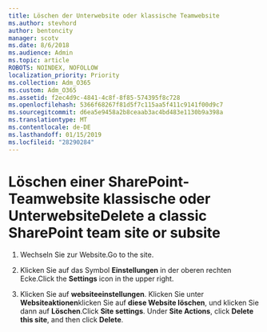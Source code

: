 ```yaml
---
title: Löschen der Unterwebsite oder klassische Teamwebsite
ms.author: stevhord
author: bentoncity
manager: scotv
ms.date: 8/6/2018
ms.audience: Admin
ms.topic: article
ROBOTS: NOINDEX, NOFOLLOW
localization_priority: Priority
ms.collection: Adm_O365
ms.custom: Adm_O365
ms.assetid: f2ec4d9c-4841-4c8f-8f85-574395f8c728
ms.openlocfilehash: 5366f68267f81d5f7c115aa5f411c9141f00d9c7
ms.sourcegitcommit: d6ea5e9458a2b8ceaab3ac4bd483e1130b9a398a
ms.translationtype: MT
ms.contentlocale: de-DE
ms.lasthandoff: 01/15/2019
ms.locfileid: "28290284"
---
```

# <a name="delete-a-classic-sharepoint-team-site-or-subsite"></a><span data-ttu-id="e1bb1-102">Löschen einer SharePoint-Teamwebsite klassische oder Unterwebsite</span><span class="sxs-lookup"><span data-stu-id="e1bb1-102">Delete a classic SharePoint team site or subsite</span></span>

1. <span data-ttu-id="e1bb1-103">Wechseln Sie zur Website.</span><span class="sxs-lookup"><span data-stu-id="e1bb1-103">Go to the site.</span></span>
    
2. <span data-ttu-id="e1bb1-104">Klicken Sie auf das Symbol **Einstellungen** in der oberen rechten Ecke.</span><span class="sxs-lookup"><span data-stu-id="e1bb1-104">Click the **Settings** icon in the upper right.</span></span> 
    
3. <span data-ttu-id="e1bb1-p101">Klicken Sie auf **websiteeinstellungen**. Klicken Sie unter **Websiteaktionen**klicken Sie auf **diese Website löschen**, und klicken Sie dann auf **Löschen**.</span><span class="sxs-lookup"><span data-stu-id="e1bb1-p101">Click **Site settings**. Under **Site Actions**, click **Delete this site**, and then click **Delete**.</span></span>
    


